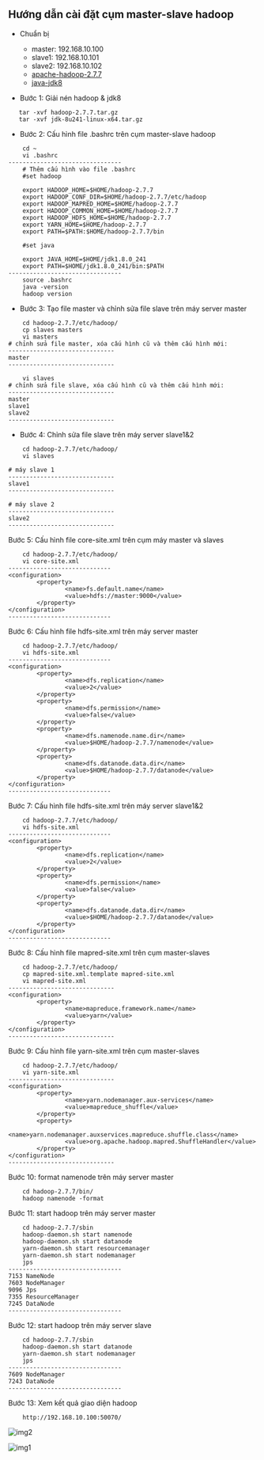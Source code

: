 ## Hướng dẫn cài đặt cụm master-slave hadoop

* Chuẩn bị 
    * master: 192.168.10.100
    * slave1: 192.168.10.101
    * slave2: 192.168.10.102
    * [apache-hadoop-2.7.7](http://mirror.downloadvn.com/apache/hadoop/common/hadoop-2.7.7/hadoop-2.7.7.tar.gz)
    * [java-jdk8](https://download.oracle.com/otn/java/jdk/8u241-b07/1f5b5a70bf22433b84d0e960903adac8/jdk-8u241-linux-x64.tar.gz)
    
 * Bước 1: Giải nén hadoop & jdk8
 ```text
    tar -xvf hadoop-2.7.7.tar.gz
    tar -xvf jdk-8u241-linux-x64.tar.gz
``` 
* Bước 2: Cấu hình file .bashrc trên cụm master-slave hadoop
```text
    cd ~
    vi .bashrc
--------------------------------
    # Thêm cấu hình vào file .bashrc
    #set hadoop
    
    export HADOOP_HOME=$HOME/hadoop-2.7.7
    export HADOOP_CONF_DIR=$HOME/hadoop-2.7.7/etc/hadoop
    export HADOOP_MAPRED_HOME=$HOME/hadoop-2.7.7
    export HADOOP_COMMON_HOME=$HOME/hadoop-2.7.7
    export HADOOP_HDFS_HOME=$HOME/hadoop-2.7.7
    export YARN_HOME=$HOME/hadoop-2.7.7
    export PATH=$PATH:$HOME/hadoop-2.7.7/bin
                 
    #set java
    
    export JAVA_HOME=$HOME/jdk1.8.0_241
    export PATH=$HOME/jdk1.8.0_241/bin:$PATH
--------------------------------
    source .bashrc
    java -version
    hadoop version
```
* Bước 3: Tạo file master và chỉnh sửa file slave trên máy server master
```text
    cd hadoop-2.7.7/etc/hadoop/
    cp slaves masters
    vi masters
# chỉnh sửa file master, xóa cấu hình cũ và thêm cấu hình mới:
------------------------------
master
------------------------------
    
    vi slaves
# chỉnh sửa file slave, xóa cấu hình cũ và thêm cấu hình mới:
------------------------------
master
slave1
slave2
------------------------------
``` 
* Bước 4: Chỉnh sửa file slave trên máy server slave1&2
```text
    cd hadoop-2.7.7/etc/hadoop/
    vi slaves

# máy slave 1
------------------------------
slave1
------------------------------

# máy slave 2
------------------------------
slave2
------------------------------    
```
Bước 5: Cấu hình file core-site.xml trên cụm máy master và slaves
```text
    cd hadoop-2.7.7/etc/hadoop/
    vi core-site.xml
-----------------------------
<configuration>
        <property>
                <name>fs.default.name</name>
                <value>hdfs://master:9000</value>
        </property>
</configuration>
-----------------------------
```
Bước 6: Cấu hình file hdfs-site.xml trên máy server master
```text
    cd hadoop-2.7.7/etc/hadoop/
    vi hdfs-site.xml
-----------------------------
<configuration>
        <property>
                <name>dfs.replication</name>
                <value>2</value>
        </property> 
        <property>
                <name>dfs.permission</name> 
                <value>false</value>
        </property>
        <property>
                <name>dfs.namenode.name.dir</name> 
                <value>$HOME/hadoop-2.7.7/namenode</value>
        </property> 
        <property>
                <name>dfs.datanode.data.dir</name>
                <value>$HOME/hadoop-2.7.7/datanode</value>
        </property>
</configuration>
-----------------------------
```
Bước 7: Cấu hình file hdfs-site.xml trên máy server slave1&2
```text
    cd hadoop-2.7.7/etc/hadoop/
    vi hdfs-site.xml
-----------------------------
<configuration>
        <property>
                <name>dfs.replication</name>
                <value>2</value>
        </property>
        <property>
                <name>dfs.permission</name> 
                <value>false</value>
        </property>
        <property>
                <name>dfs.datanode.data.dir</name> 
                <value>$HOME/hadoop-2.7.7/datanode</value>
        </property> 
</configuration>
-----------------------------
```
Bước 8: Cấu hình file mapred-site.xml trên cụm master-slaves
```text
    cd hadoop-2.7.7/etc/hadoop/
    cp mapred-site.xml.template mapred-site.xml
    vi mapred-site.xml
------------------------------
<configuration>
        <property>
                <name>mapreduce.framework.name</name>
                <value>yarn</value>
        </property>
</configuration>
------------------------------
```
Bước 9: Cấu hình file yarn-site.xml trên cụm master-slaves
```text
    cd hadoop-2.7.7/etc/hadoop/
    vi yarn-site.xml
------------------------------
<configuration>
        <property>
                <name>yarn.nodemanager.aux-services</name>
                <value>mapreduce_shuffle</value>
        </property>
        <property>
                <name>yarn.nodemanager.auxservices.mapreduce.shuffle.class</name>
                <value>org.apache.hadoop.mapred.ShuffleHandler</value>
        </property>
</configuration>
------------------------------
```
Bước 10: format namenode trên máy server master
```text
    cd hadoop-2.7.7/bin/
    hadoop namenode -format
```
Bước 11: start hadoop trên máy server master
```text
    cd hadoop-2.7.7/sbin
    hadoop-daemon.sh start namenode
    hadoop-daemon.sh start datanode
    yarn-daemon.sh start resourcemanager
    yarn-daemon.sh start nodemanager
    jps
--------------------------------
7153 NameNode
7603 NodeManager
9096 Jps
7355 ResourceManager
7245 DataNode
--------------------------------
```
Bước 12: start hadoop trên máy server slave
```text
    cd hadoop-2.7.7/sbin
    hadoop-daemon.sh start datanode
    yarn-daemon.sh start nodemanager
    jps
--------------------------------
7609 NodeManager
7243 DataNode
--------------------------------
```
Bước 13: Xem kết quả giao diện hadoop
```text
    http://192.168.10.100:50070/
```
![img2](https://domanhquang.github.io/bigdatacoban/install-hadoop/img/view-hadoop.png)

![img1](https://domanhquang.github.io/bigdatacoban/install-hadoop/img/view-hadoop-datanode.png)

